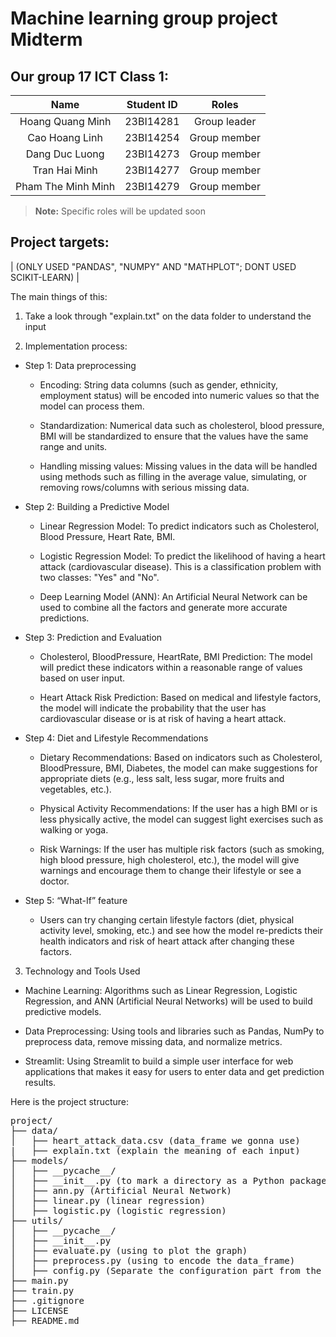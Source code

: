 # Machine learning group project Midterm

## Our group 17 ICT Class 1:
| Name| Student ID | Roles |
|:-----------------:|:-----------------:|:-----------------:|
|Hoang Quang Minh|23BI14281|Group leader|
|Cao Hoang Linh|23BI14254|Group member|
|Dang Duc Luong|23BI14273|Group member|
|Tran Hai Minh|23BI14277|Group member|
|Pham The Minh Minh|23BI14279|Group member|

> **Note:** Specific roles will be updated soon

## Project targets:

| (ONLY USED "PANDAS", "NUMPY" AND "MATHPLOT"; DONT USED SCIKIT-LEARN) |

The main things of this:
1. Take a look through "explain.txt" on the data folder to understand the input

2. Implementation process: 

- Step 1: Data preprocessing
    + Encoding: String data columns (such as gender, ethnicity, employment status) will be encoded into numeric values ​​so that the model can process them.

    + Standardization: Numerical data such as cholesterol, blood pressure, BMI will be standardized to ensure that the values ​​have the same range and units.

    + Handling missing values: Missing values ​​in the data will be handled using methods such as filling in the average value, simulating, or removing rows/columns with serious missing data.

- Step 2: Building a Predictive Model
    
    + Linear Regression Model: To predict indicators such as Cholesterol, Blood Pressure, Heart Rate, BMI. 

    + Logistic Regression Model: To predict the likelihood of having a heart attack (cardiovascular disease). This is a classification problem with two classes: "Yes" and "No". 

    + Deep Learning Model (ANN): An Artificial Neural Network can be used to combine all the factors and generate more accurate predictions.

- Step 3: Prediction and Evaluation
    
    + Cholesterol, BloodPressure, HeartRate, BMI Prediction: The model will predict these indicators within a reasonable range of values ​​based on user input.

    + Heart Attack Risk Prediction: Based on medical and lifestyle factors, the model will indicate the probability that the user has cardiovascular disease or is at risk of having a heart attack.

- Step 4: Diet and Lifestyle Recommendations

    + Dietary Recommendations: Based on indicators such as Cholesterol, BloodPressure, BMI, Diabetes, the model can make suggestions for appropriate diets (e.g., less salt, less sugar, more fruits and vegetables, etc.).

    + Physical Activity Recommendations: If the user has a high BMI or is less physically active, the model can suggest light exercises such as walking or yoga.

    + Risk Warnings: If the user has multiple risk factors (such as smoking, high blood pressure, high cholesterol, etc.), the model will give warnings and encourage them to change their lifestyle or see a doctor.

- Step 5: “What-If” feature
    + Users can try changing certain lifestyle factors (diet, physical activity level, smoking, etc.) and see how the model re-predicts their health indicators and risk of heart attack after changing these factors. 


3. Technology and Tools Used

- Machine Learning: Algorithms such as Linear Regression, Logistic Regression, and ANN (Artificial Neural Networks) will be used to build predictive models.

- Data Preprocessing: Using tools and libraries such as Pandas, NumPy to preprocess data, remove missing data, and normalize metrics.

- Streamlit: Using Streamlit to build a simple user interface for web applications that makes it easy for users to enter data and get prediction results.

Here is the project structure:
<pre>
project/
├── data/
│   ├── heart_attack_data.csv (data_frame we gonna use)
|   ├── explain.txt (explain the meaning of each input)
├── models/
│   ├── __pycache__/
│   ├── __init__.py (to mark a directory as a Python package)
│   ├── ann.py (Artificial Neural Network)
│   ├── linear.py (linear regression)
│   ├── logistic.py (logistic regression)
├── utils/
│   ├── __pycache__/
│   ├── __init__.py 
│   ├── evaluate.py (using to plot the graph)
│   ├── preprocess.py (using to encode the data_frame)
│   ├── config.py (Separate the configuration part from the main code for easy management, maintenance and updating.)
├── main.py
├── train.py
├── .gitignore
├── LICENSE
├── README.md
<pre>